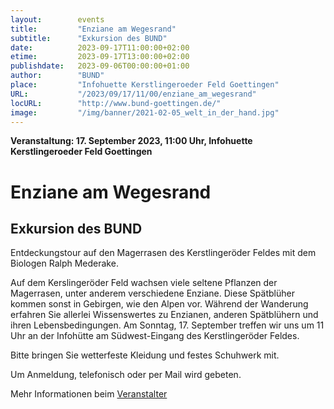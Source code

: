 ```yaml
---
layout:        events
title:         "Enziane am Wegesrand"
subtitle:      "Exkursion des BUND"
date:          2023-09-17T11:00:00+02:00
etime:         2023-09-17T13:00:00+02:00
publishdate:   2023-09-06T00:00:00+01:00
author:        "BUND"
place:         "Infohuette Kerstlingeroeder Feld Goettingen"
URL:           "/2023/09/17/11/00/enziane_am_wegesrand"
locURL:        "http://www.bund-goettingen.de/"
image:         "/img/banner/2021-02-05_welt_in_der_hand.jpg"
---
```


**Veranstaltung: 17. September 2023, 11:00 Uhr, Infohuette Kerstlingeroeder Feld Goettingen**

Enziane am Wegesrand
===========

Exkursion des BUND
-----------
Entdeckungstour auf den Magerrasen des Kerstlingeröder Feldes mit dem Biologen Ralph Mederake.

Auf dem Kerslingeröder Feld wachsen viele seltene Pflanzen der Magerrasen, unter anderem verschiedene Enziane. Diese Spätblüher kommen sonst in Gebirgen, wie den Alpen vor. Während der Wanderung erfahren Sie allerlei Wissenswertes zu Enzianen, anderen Spätblühern und ihren Lebensbedingungen. Am Sonntag, 17. September treffen wir uns um 11 Uhr an der Infohütte am Südwest-Eingang des Kerstlingeröder Feldes.

Bitte bringen Sie wetterfeste Kleidung und festes Schuhwerk mit.

Um Anmeldung, telefonisch oder per Mail wird gebeten.


Mehr Informationen beim [Veranstalter](http://www.bund-goettingen.de/)
